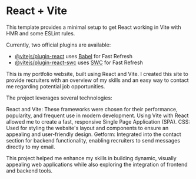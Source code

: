 # React + Vite

This template provides a minimal setup to get React working in Vite with HMR and some ESLint rules.

Currently, two official plugins are available:

- [@vitejs/plugin-react](https://github.com/vitejs/vite-plugin-react/blob/main/packages/plugin-react/README.md) uses [Babel](https://babeljs.io/) for Fast Refresh
- [@vitejs/plugin-react-swc](https://github.com/vitejs/vite-plugin-react-swc) uses [SWC](https://swc.rs/) for Fast Refresh

This is my portfolio website, built using React and Vite. I created this site to provide recruiters with an overview of my skills and an easy way to contact me regarding potential job opportunities.

The project leverages several technologies:

React and Vite: These frameworks were chosen for their performance, popularity, and frequent use in modern development. Using Vite with React allowed me to create a fast, responsive Single Page Application (SPA).
CSS: Used for styling the website's layout and components to ensure an appealing and user-friendly design.
Getform: Integrated into the contact section for backend functionality, enabling recruiters to send messages directly to my email.

This project helped me enhance my skills in building dynamic, visually appealing web applications while also exploring the integration of frontend and backend tools.

